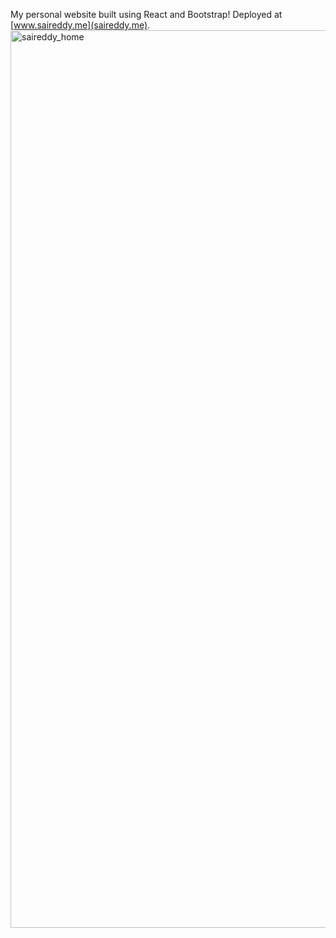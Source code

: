 My personal website built using React and Bootstrap! Deployed at [www.saireddy.me](saireddy.me).
<img width="1436" alt="saireddy_home" src="https://user-images.githubusercontent.com/35349978/91218847-8bb88a80-e6ce-11ea-93f0-40d2284d6ca6.png">
